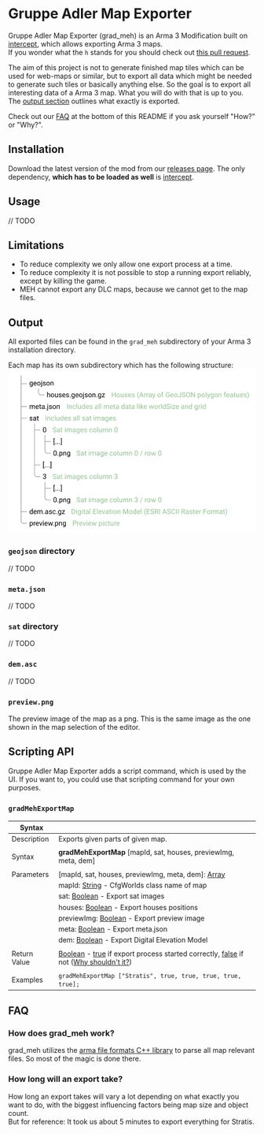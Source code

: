 # Gruppe Adler Map Exporter

Gruppe Adler Map Exporter (grad_meh) is an Arma 3 Modification built on [intercept](https://github.com/intercept/intercept), which allows exporting Arma 3 maps.  
If you wonder what the `h` stands for you should check out [this pull request](https://github.com/gruppe-adler/grad_meh/pull/1).   

The aim of this project is not to generate finished map tiles which can be used for web-maps or similar, but to export all data which might be needed to generate such tiles or basically anything else. So the goal is to export all interesting data of a Arma 3 map. What you will do with that is up to you. The [output section](#Output) outlines what exactly is exported. 

Check out our [FAQ](#FAQ) at the bottom of this README if you ask yourself "How?" or "Why?".

## Installation
Download the latest version of the mod from our [releases page](https://github.com/gruppe-adler/grad_meh/releases). The only dependency, **which has to be loaded as well** is [intercept](https://steamcommunity.com/sharedfiles/filedetails/?id=1645973522). 

## Usage
// TODO

## Limitations
- To reduce complexity we only allow one export process at a time.
- To reduce complexity it is not possible to stop a running export reliably, except by killing the game.
- MEH cannot export any DLC maps, because we cannot get to the map files.

## Output
All exported files can be found in the `grad_meh` subdirectory of your Arma 3 installation directory.  
  
Each map has its own subdirectory which has the following structure:
![](./docs/output_dir_structure.svg)

### `geojson` directory
// TODO
### `meta.json`
// TODO
### `sat` directory
// TODO
### `dem.asc`
// TODO
### `preview.png`
The preview image of the map as a png. This is the same image as the one shown in the map selection of the editor.


## Scripting API
Gruppe Adler Map Exporter adds a script command, which is used by the UI. If you want to, you could use that scripting command for your own purposes.

### `gradMehExportMap`
|**Syntax**| |  
|---|---|  
|Description| Exports given parts of given map. |
|||
|Syntax| **gradMehExportMap** [mapId, sat, houses, previewImg, meta, dem]
|||
|Parameters|[mapId, sat, houses, previewImg, meta, dem]: [Array](https://community.bistudio.com/wiki/Array)|
||mapId: [String](https://community.bistudio.com/wiki/String) - CfgWorlds class name of map|
||sat: [Boolean](https://community.bistudio.com/wiki/Boolean) - Export sat images|
||houses: [Boolean](https://community.bistudio.com/wiki/Boolean) - Export houses positions|
||previewImg: [Boolean](https://community.bistudio.com/wiki/Boolean) - Export preview image|
||meta: [Boolean](https://community.bistudio.com/wiki/Boolean) - Export meta.json|
||dem: [Boolean](https://community.bistudio.com/wiki/Boolean) - Export Digital Elevation Model|
|||
|Return Value| [Boolean](https://community.bistudio.com/wiki/Boolean) - [true](https://community.bistudio.com/wiki/true) if export process started correctly, [false](https://community.bistudio.com/wiki/false) if not ([Why shouldn't it?](#Limitations))|
|||
|Examples|`gradMehExportMap ["Stratis", true, true, true, true, true];`|  

## FAQ

### How does grad_meh work?
grad_meh utilizes the [arma file formats C++ library](https://github.com/gruppe-adler/grad_aff) to parse all map relevant files. So most of the magic is done there.  

### How long will an export take?
How long an export takes will vary a lot depending on what exactly you want to do, with the biggest influencing factors being map size and object count.  
But for reference: It took us about 5 minutes to export everything for Stratis.
